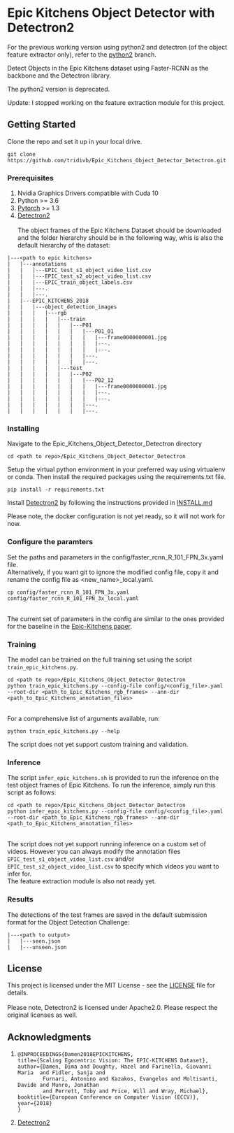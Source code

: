 # Epic Kitchens Object Detector with Detectron2

For the previous working version using python2 and detectron (of the object feature extractor only), refer to the [python2](https://github.com/tridivb/Epic_Kitchens_Feature_Extractor_Detectron/tree/python2) branch.

Detect Objects in the Epic Kitchens dataset using Faster-RCNN as the backbone and the Detectron library.

The python2 version is deprecated.

Update: I stopped working on the feature extraction module for this project.

## Getting Started

Clone the repo and set it up in your local drive.

```
git clone https://github.com/tridivb/Epic_Kitchens_Object_Detector_Detectron.git
```

### Prerequisites

1. Nvidia Graphics Drivers compatible with Cuda 10
2. Python >= 3.6
3. [Pytorch](https://pytorch.org/get-started/locally/) >= 1.3
4. [Detectron2](https://github.com/facebookresearch/detectron2)
\
\
The object frames of the Epic Kitchens Dataset should be downloaded and the folder hierarchy should be in the following way, whis is also the
default hierarchy of the dataset:

```
|---<path to epic kitchens>
|   |---annotations
|   |   |---EPIC_test_s1_object_video_list.csv
|   |   |---EPIC_test_s2_object_video_list.csv
|   |   |---EPIC_train_object_labels.csv
|   |   |---.
|   |   |---.
|   |---EPIC_KITCHENS_2018
|   |   |---object_detection_images
|   |   |   |---rgb
|   |   |   |   |---train
|   |   |   |   |   |---P01
|   |   |   |   |   |   |---P01_01
|   |   |   |   |   |   |   |---frame0000000001.jpg
|   |   |   |   |   |   |   |---.
|   |   |   |   |   |   |   |---.
|   |   |   |   |   |   |---.
|   |   |   |   |   |   |---.
|   |   |   |   |---test
|   |   |   |   |   |---P02
|   |   |   |   |   |   |---P02_12
|   |   |   |   |   |   |   |---frame0000000001.jpg
|   |   |   |   |   |   |   |---.
|   |   |   |   |   |   |   |---.
|   |   |   |   |   |   |---.
|   |   |   |   |   |   |---.

```

### Installing

Navigate to the Epic_Kitchens_Object_Detector_Detectron directory

```
cd <path to repo>/Epic_Kitchens_Object_Detector_Detectron
```

Setup the virtual python environment in your preferred way using virtualenv or conda. 
Then install the required packages using the requirements.txt file.

```
pip install -r requirements.txt
```

Install [Detectron2](https://github.com/facebookresearch/detectron2) by following the instructions provided in [INSTALL.md](https://github.com/facebookresearch/detectron2/blob/master/INSTALL.md)

Please note, the docker configuration is not yet ready, so it will not work for now.


### Configure the paramters

Set the paths and parameters in the config/faster_rcnn_R_101_FPN_3x.yaml file. 
\
Alternatively, if you want git to ignore the modified config file, copy it and rename the config file as <new_name>_local.yaml.

```
cp config/faster_rcnn_R_101_FPN_3x.yaml config/faster_rcnn_R_101_FPN_3x_local.yaml
```
\
The current set of parameters in the config are similar to the ones provided for the baseline in the [Epic-Kitchens paper](https://arxiv.org/abs/1804.02748).

### Training

The model can be trained on the full training set using the script `train_epic_kitchens.py`.

```
cd <path to repo>/Epic_Kitchens_Object_Detector_Detectron
python train_epic_kitchens.py --config-file config/<config_file>.yaml --root-dir <path_to_Epic_Kitchens_rgb_frames> --ann-dir <path_to_Epic_Kitchens_annotation_files>
```
\
For a comprehensive list of arguments available, run:
```
python train_epic_kitchens.py --help
```

The script does not yet support custom training and validation.

### Inference

The script `infer_epic_kitchens.sh` is provided to run the inference on the test object frames of Epic Kitchens. To run the inference, simply run
this script as follows:

```
cd <path to repo>/Epic_Kitchens_Object_Detector_Detectron
python infer_epic_kitchens.py --config-file config/<config_file>.yaml --root-dir <path_to_Epic_Kitchens_rgb_frames> --ann-dir <path_to_Epic_Kitchens_annotation_files>
```
\
The script does not yet support running inference on a custom set of videos. However you can always modify the annotation files 
`EPIC_test_s1_object_video_list.csv` and/or `EPIC_test_s2_object_video_list.csv` to specify which videos you want to infer for.
\
The feature extraction module is also not ready yet.

### Results

The detections of the test frames are saved in the default submission format for the Object Detection Challenge:

```
|---<path to output>
|   |---seen.json
|   |---unseen.json
```

## License

This project is licensed under the MIT License - see the [LICENSE](LICENSE) file for details. \
\
Please note, Detectron2 is licensed under Apache2.0. Please respect the original licenses as well.

## Acknowledgments

1.  ```
    @INPROCEEDINGS{Damen2018EPICKITCHENS,
    title={Scaling Egocentric Vision: The EPIC-KITCHENS Dataset},
    author={Damen, Dima and Doughty, Hazel and Farinella, Giovanni Maria  and Fidler, Sanja and 
            Furnari, Antonino and Kazakos, Evangelos and Moltisanti, Davide and Munro, Jonathan 
            and Perrett, Toby and Price, Will and Wray, Michael},
    booktitle={European Conference on Computer Vision (ECCV)},
    year={2018}
    } 
    ```
2. [Detectron2](https://github.com/facebookresearch/detectron2)
